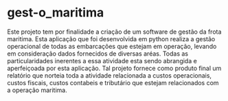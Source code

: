 # gest-o_maritima
Este projeto tem por finalidade a criação de um software de gestão da frota maritima. Esta aplicação que foi desenvolvida em python realiza a gestão operacional de todas as embarcações que estejam em operação, levando em consideração dados fornecidos de diversas aréas. Todas as particularidades inerentes a essa atividade esta sendo abrangida e aperfeiçoada por esta aplicação. Tal projeto fornece como produto final um relatório que norteia toda a atividade relacionada a custos operacionais, custos fiscais, custos contabeis e tributário que estejam relacionados com a operação maritima.
